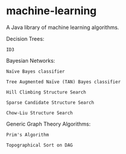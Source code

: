 machine-learning
================

A Java library of machine learning algorithms.

Decision Trees:
   
    ID3
    
Bayesian Networks:
   
    Naïve Bayes classifier
    
    Tree Augmented Naïve (TAN) Bayes classifier
    
    Hill Climbing Structure Search
    
    Sparse Candidate Structure Search
    
    Chow-Liu Structure Search
    
Generic Graph Theory Algorithms:
    
    Prim's Algorithm
    
    Topographical Sort on DAG



